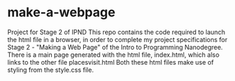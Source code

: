 # make-a-webpage
Project for Stage 2 of IPND
This repo contains the code required to launch the html file in a browser, in order to complete my project specifications for Stage 2 - "Making a Web Page" of the Intro to Programming Nanodegree.
There is a main page generated with the html file, index.html, which also links to the other file placesvisit.html
Both these html files make use of styling from the style.css file.



